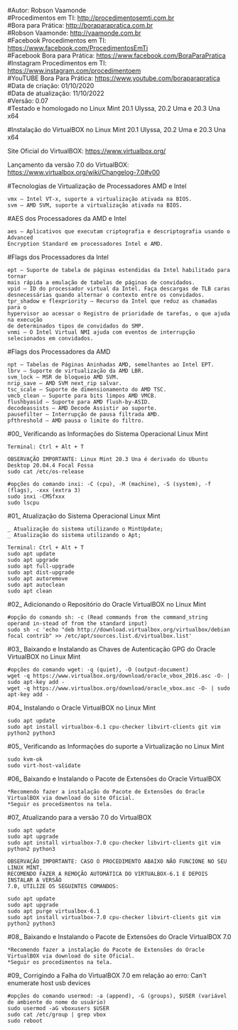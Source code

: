 #Autor: Robson Vaamonde<br>
#Procedimentos em TI: http://procedimentosemti.com.br<br>
#Bora para Prática: http://boraparapratica.com.br<br>
#Robson Vaamonde: http://vaamonde.com.br<br>
#Facebook Procedimentos em TI: https://www.facebook.com/ProcedimentosEmTi<br>
#Facebook Bora para Prática: https://www.facebook.com/BoraParaPratica<br>
#Instagram Procedimentos em TI: https://www.instagram.com/procedimentoem<br>
#YouTUBE Bora Para Prática: https://www.youtube.com/boraparapratica<br>
#Data de criação: 01/10/2020<br>
#Data de atualização: 11/10/2022<br>
#Versão: 0.07<br>
#Testado e homologado no Linux Mint 20.1 Ulyssa, 20.2 Uma e 20.3 Una x64

#Instalação do VirtualBOX no Linux Mint 20.1 Ulyssa, 20.2 Uma e 20.3 Una x64

Site Oficial do VirtualBOX: https://www.virtualbox.org/

Lançamento da versão 7.0 do VirtualBOX: https://www.virtualbox.org/wiki/Changelog-7.0#v00

#Tecnologias de Virtualização de Processadores AMD e Intel<br>

	vmx – Intel VT-x, suporte a virtualização ativada na BIOS.
	svm – AMD SVM, suporte a virtualização ativada na BIOS.

#AES dos Processadores da AMD e Intel<br>

	aes – Aplicativos que executam criptografia e descriptografia usando o Advanced
	Encryption Standard em processadores Intel e AMD.

#Flags dos Processadores da Intel<br>

	ept – Suporte de tabela de páginas estendidas da Intel habilitado para tornar
	mais rápida a emulação de tabelas de páginas de convidados.
	vpid – ID do processador virtual da Intel. Faça descargas de TLB caras
	desnecessárias quando alternar o contexto entre os convidados.
	tpr_shadow e flexpriority – Recurso da Intel que reduz as chamadas para o
	hypervisor ao acessar o Registro de prioridade de tarefas, o que ajuda na execução
	de determinados tipos de convidados do SMP.
	vnmi – O Intel Virtual NMI ajuda com eventos de interrupção selecionados em convidados.

#Flags dos Processadores da AMD<br>

	npt – Tabelas de Páginas Aninhadas AMD, semelhantes ao Intel EPT.
	lbrv – Suporte de virtualização da AMD LBR.
	svm_lock – MSR de bloqueio AMD SVM.
	nrip_save – AMD SVM next_rip salvar.
	tsc_scale – Suporte de dimensionamento do AMD TSC.
	vmcb_clean – Suporte para bits limpos AMD VMCB.
	flushbyasid – Suporte para AMD flush-by-ASID.
	decodeassists – AMD Decode Assistir ao suporte.
	pausefilter – Interrupção de pausa filtrada AMD.
	pfthreshold – AMD pausa o limite do filtro.

#00_ Verificando as Informações do Sistema Operacional Linux Mint<br>

	Terminal: Ctrl + Alt + T
	
	OBSERVAÇÃO IMPORTANTE: Linux Mint 20.3 Una é derivado do Ubuntu Desktop 20.04.4 Focal Fossa
	sudo cat /etc/os-release
	
	#opções do comando inxi: -C (cpu), -M (machine), -S (system), -f (flags), -xxx (extra 3)
	sudo inxi -CMSfxxx
	sudo lscpu

#01_ Atualização do Sistema Operacional Linux Mint<br>

	_ Atualização do sistema utilizando o MintUpdate;
	_ Atualização do sistema utilizando o Apt;

	Terminal: Ctrl + Alt + T
	sudo apt update
	sudo apt upgrade
	sudo apt full-upgrade
	sudo apt dist-upgrade
	sudo apt autoremove
	sudo apt autoclean
	sudo apt clean

#02_ Adicionando o Repositório do Oracle VirtualBOX no Linux Mint<br>

	#opção do comando sh: -c (Read commands from the command_string operand in‐stead of from the standard input)
	sudo sh -c 'echo "deb http://download.virtualbox.org/virtualbox/debian focal contrib" >> /etc/apt/sources.list.d/virtualbox.list'

#03_ Baixando e Instalando as Chaves de Autenticação GPG do Oracle VirtualBOX no Linux Mint<br>

	#opções do comando wget: -q (quiet), -O (output-document)
	wget -q https://www.virtualbox.org/download/oracle_vbox_2016.asc -O- | sudo apt-key add -
	wget -q https://www.virtualbox.org/download/oracle_vbox.asc -O- | sudo apt-key add -

#04_ Instalando o Oracle VirtualBOX no Linux Mint<br>

	sudo apt update
	sudo apt install virtualbox-6.1 cpu-checker libvirt-clients git vim python2 python3

#05_ Verificando as Informações do suporte a Virtualização no Linux Mint<br>
	
	sudo kvm-ok
	sudo virt-host-validate

#06_ Baixando e Instalando o Pacote de Extensões do Oracle VirtualBOX<br>

	*Recomendo fazer a instalação do Pacote de Extensões do Oracle VirtualBOX via download do site Oficial.
	*Seguir os procedimentos na tela.

#07_ Atualizando para a versão 7.0 do VirtualBOX

	sudo apt update
	sudo apt upgrade
	sudo apt install virtualbox-7.0 cpu-checker libvirt-clients git vim python2 python3

	OBSERVAÇÃO IMPORTANTE: CASO O PROCEDIMENTO ABAIXO NÃO FUNCIONE NO SEU LINUX MINT, 
	RECOMENDO FAZER A REMOÇÃO AUTOMÁTICA DO VIRTUALBOX-6.1 E DEPOIS INSTALAR A VERSÃO 
	7.0, UTILIZE OS SEGUINTES COMANDOS:
	
	sudo apt update
	sudo apt upgrade
	sudo apt purge virtualbox-6.1
	sudo apt install virtualbox-7.0 cpu-checker libvirt-clients git vim python2 python3

#08_ Baixando e Instalando o Pacote de Extensões do Oracle VirtualBOX 7.0<br>

	*Recomendo fazer a instalação do Pacote de Extensões do Oracle VirtualBOX via download do site Oficial.
	*Seguir os procedimentos na tela.

#09_ Corrigindo a Falha do VirtualBOX 7.0 em relação ao erro: Can't enumerate host usb devices

	#opções do comando usermod: -a (append), -G (groups), $USER (variável de ambiente do nome do usuário)
	sudo usermod -aG vboxusers $USER
	sudo cat /etc/group | grep vbox
	sudo reboot